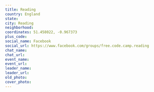 ```yaml
---
title: Reading
country: England
state: 
city: Reading
neighborhood: 
coordinates: 51.458022, -0.967373
plus_code:
social_name: Facebook
social_url: https://www.facebook.com/groups/free.code.camp.reading
chat_name:
chat_url:
event_name:
event_url:
leader_name:
leader_url:
old_photo: 
cover_photo:
---
```

